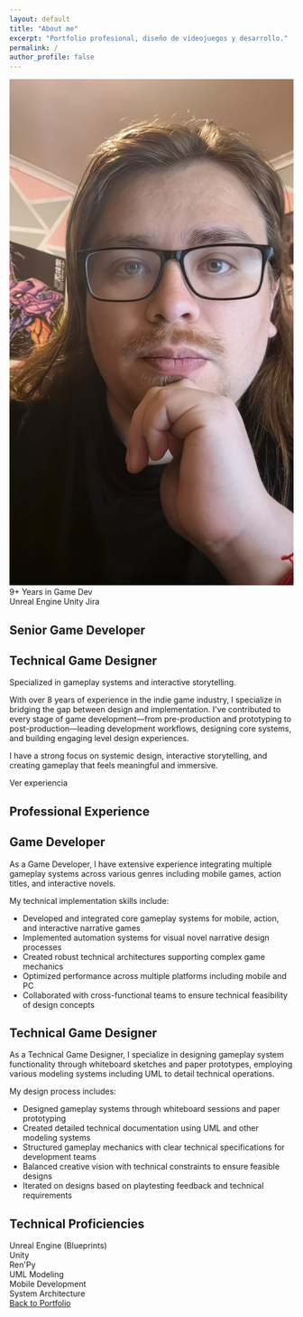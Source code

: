 ```yaml
---
layout: default
title: "About me"
excerpt: "Portfolio profesional, diseño de videojuegos y desarrollo."
permalink: /
author_profile: false
---
```

<section class="hero-section">
  <div class="hero-container">
    <!-- Columna izquierda - Foto e información concisa -->
    <div class="hero-visual">
      <img src="assets/images/avatar.jpeg" alt="Ruben Severino" class="hero-avatar">
      <div class="hero-highlights">
        <div class="experience-badge">
          <span class="years">9+</span>
          <span class="label">Years in Game Dev</span>
        </div>
        <div class="tools-badge">
          <span class="tool">Unreal Engine</span>
          <span class="tool">Unity</span>
          <span class="tool">Jira</span>
        </div>
      </div>
    </div>
    <!-- Columna derecha - Presentación -->
    <div class="hero-content">
      <h1 class="hero-title">Senior Game Developer</h1>
      <h2 class="hero-subtitle">Technical Game Designer</h2>
      <p class="hero-tagline">Specialized in <span class="highlight">gameplay systems</span> and <span class="highlight">interactive storytelling</span>.</p>
      <div class="hero-description">
        <p>With over 8 years of experience in the indie game industry, I specialize in bridging the gap between design and implementation. I've contributed to every stage of game development—from pre-production and prototyping to post-production—leading development workflows, designing core systems, and building engaging level design experiences.</p>
        <p>I have a strong focus on systemic design, interactive storytelling, and creating gameplay that feels meaningful and immersive.</p>
      </div>
      <!-- Botón para bajar a la sección de experiencia -->
      <div class="scroll-indicator">
        <span>Ver experiencia</span>
        <div class="arrow-down"></div>
      </div>
    </div>
  </div>
</section>

<!-- Sección de experiencia (inicialmente oculta visualmente) -->
<section id="experience" class="experience-section">
  <div class="experience-container">
    <h1 class="section-title">Professional Experience</h1>
      <div class="roles-container">
        <!-- Game Developer Role -->
        <div class="role-card">
          <div class="role-title">
            <i class="fas fa-gamepad role-icon"></i>
            <h2 class="section-subtitle">Game Developer</h2>
          </div>
          <div class="role-content">
            <p>As a <span class="emphasis">Game Developer</span>, I have extensive experience integrating multiple gameplay systems across various genres including mobile games, action titles, and interactive novels.</p>
            <p>My technical implementation skills include:</p>
            <ul class="skill-list">
              <li>Developed and integrated core gameplay systems for mobile, action, and interactive narrative games</li>
              <li>Implemented automation systems for visual novel narrative design processes</li>
              <li>Created robust technical architectures supporting complex game mechanics</li>
              <li>Optimized performance across multiple platforms including mobile and PC</li>
              <li>Collaborated with cross-functional teams to ensure technical feasibility of design concepts</li>
            </ul>
          </div>
        </div>
        <!-- Technical Game Designer Role -->
        <div class="role-card">
          <div class="role-title">
            <i class="fas fa-drafting-compass role-icon"></i>
            <h2 class="section-subtitle">Technical Game Designer</h2>
          </div>
          <div class="role-content">
            <p>As a <span class="emphasis">Technical Game Designer</span>, I specialize in designing gameplay system functionality through whiteboard sketches and paper prototypes, employing various modeling systems including UML to detail technical operations.</p>
            <p>My design process includes:</p>
            <ul class="skill-list">
              <li>Designed gameplay systems through whiteboard sessions and paper prototyping</li>
              <li>Created detailed technical documentation using UML and other modeling systems</li>
              <li>Structured gameplay mechanics with clear technical specifications for development teams</li>
              <li>Balanced creative vision with technical constraints to ensure feasible designs</li>
              <li>Iterated on designs based on playtesting feedback and technical requirements</li>
            </ul>
          </div>
        </div>
      </div>
      <h2 class="section-subtitle">Technical Proficiencies</h2>
      <div class="tools-container">
          <div class="tool-item">
              <i class="fa-solid fa-u"></i>
              <span>Unreal Engine (Blueprints)</span>
          </div>
          <div class="tool-item">
              <i class="fa-brands fa-unity fa-xl"></i>
              <span>Unity</span>
          </div>
          <div class="tool-item">
              <i class="fas fa-book tool-icon"></i>
              <span>Ren'Py</span>
          </div>
          <div class="tool-item">
              <i class="fas fa-project-diagram tool-icon"></i>
              <span>UML Modeling</span>
          </div>
          <div class="tool-item">
              <i class="fas fa-mobile-alt tool-icon"></i>
              <span>Mobile Development</span>
          </div>
          <div class="tool-item">
              <i class="fas fa-code-branch tool-icon"></i>
              <span>System Architecture</span>
          </div>
      </div>
      <a href="#" class="back-button">
          <i class="fas fa-arrow-left"></i>
          Back to Portfolio
      </a>
  </div>
</section>